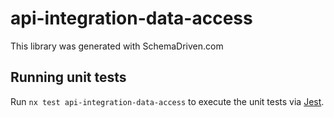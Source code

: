 
# api-integration-data-access

This library was generated with SchemaDriven.com

## Running unit tests

Run `nx test api-integration-data-access` to execute the unit tests via [Jest](https://jestjs.io).

